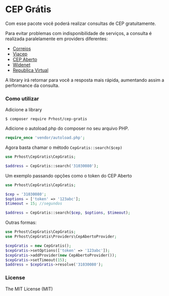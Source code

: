 # CEP Grátis

Com esse pacote você poderá realizar consultas de CEP gratuitamente.

Para evitar problemas com indisponibilidade de serviços, a consulta é realizada paralelamente em providers diferentes:

* [Correios](http://www.buscacep.correios.com.br/sistemas/buscacep/)
* [Viacep](https://viacep.com.br/)
* [CEP Aberto](http://cepaberto.com/)
* [Widenet](https://apps.widenet.com.br/busca-cep/api-de-consulta)
* [Republica Virtual](https://www.republicavirtual.com.br/cep/)

A library irá retornar para você a resposta mais rápida, aumentando assim a performance da consulta.

### Como utilizar

Adicione a library

```shell
$ composer require Prhost/cep-gratis
```
    
Adicione o autoload.php do composer no seu arquivo PHP.

```php
require_once 'vendor/autoload.php';  
```

Agora basta chamar o método `CepGratis::search($cep)`

```php
use Prhost\CepGratis\CepGratis;

$address = CepGratis::search('31030080'); 
```

Um exemplo passando opções como o token do CEP Aberto

```php
use Prhost\CepGratis\CepGratis;

$cep = '31030080';
$options = ['token' => '123abc'];
$timeout = 15; //segundos

$address = CepGratis::search($cep, $options, $timeout); 
```

Outras formas:

```php
use Prhost\CepGratis\CepGratis;
use Prhost\CepGratis\Providers\CepAbertoProvider;

$cepGratis = new CepGratis();
$cepGratis->setOptions(['token' => '123abc']);
$cepGratis->addProvider(new CepAbertoProvider());
$cepGratis->setTimeout(15);
$address = $cepGratis->resolve('31030080'); 
```

### License

The MIT License (MIT)
